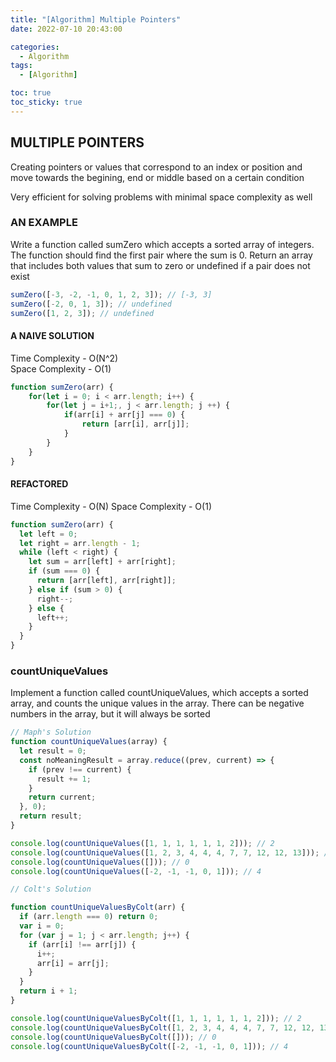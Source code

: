 ```yaml
---
title: "[Algorithm] Multiple Pointers"
date: 2022-07-10 20:43:00

categories:
  - Algorithm
tags:
  - [Algorithm]

toc: true
toc_sticky: true
---
```


## MULTIPLE POINTERS

Creating pointers or values that correspond to an index or position and move towards the begining, end or middle based on a certain condition

Very efficient for solving problems with minimal space complexity as well

### AN EXAMPLE

Write a function called sumZero which accepts a sorted array of integers. The function should find the first pair where the sum is 0. Return an array that includes both values that sum to zero or undefined if a pair does not exist

```js
sumZero([-3, -2, -1, 0, 1, 2, 3]); // [-3, 3]
sumZero([-2, 0, 1, 3]); // undefined
sumZero([1, 2, 3]); // undefined
```

#### A NAIVE SOLUTION

Time Complexity - O(N^2)  
Space Complexity - O(1)

```js
function sumZero(arr) {
    for(let i = 0; i < arr.length; i++) {
        for(let j = i+1;, j < arr.length; j ++) {
            if(arr[i] + arr[j] === 0) {
                return [arr[i], arr[j]];
            }
        }
    }
}
```

#### REFACTORED

Time Complexity - O(N)
Space Complexity - O(1)

```js
function sumZero(arr) {
  let left = 0;
  let right = arr.length - 1;
  while (left < right) {
    let sum = arr[left] + arr[right];
    if (sum === 0) {
      return [arr[left], arr[right]];
    } else if (sum > 0) {
      right--;
    } else {
      left++;
    }
  }
}
```

### countUniqueValues

Implement a function called countUniqueValues, which accepts a sorted array, and counts the unique values in the array. There can be negative numbers in the array, but it will always be sorted

```js
// Maph's Solution
function countUniqueValues(array) {
  let result = 0;
  const noMeaningResult = array.reduce((prev, current) => {
    if (prev !== current) {
      result += 1;
    }
    return current;
  }, 0);
  return result;
}

console.log(countUniqueValues([1, 1, 1, 1, 1, 1, 2])); // 2
console.log(countUniqueValues([1, 2, 3, 4, 4, 4, 7, 7, 12, 12, 13])); // 7
console.log(countUniqueValues([])); // 0
console.log(countUniqueValues([-2, -1, -1, 0, 1])); // 4
```

```js
// Colt's Solution

function countUniqueValuesByColt(arr) {
  if (arr.length === 0) return 0;
  var i = 0;
  for (var j = 1; j < arr.length; j++) {
    if (arr[i] !== arr[j]) {
      i++;
      arr[i] = arr[j];
    }
  }
  return i + 1;
}

console.log(countUniqueValuesByColt([1, 1, 1, 1, 1, 1, 2])); // 2
console.log(countUniqueValuesByColt([1, 2, 3, 4, 4, 4, 7, 7, 12, 12, 13])); // 7
console.log(countUniqueValuesByColt([])); // 0
console.log(countUniqueValuesByColt([-2, -1, -1, 0, 1])); // 4
```
